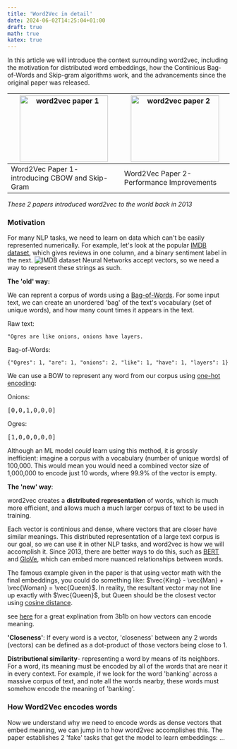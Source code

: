 ```yaml
---
title: 'Word2Vec in detail'
date: 2024-06-02T14:25:04+01:00
draft: true
math: true
katex: true
---
```


In this article we will introduce the context surrounding word2vec, including the motivation for distributed word embeddings, how the Continious Bag-of-Words and Skip-gram algorithms work, and the advancements since the original paper was released.

| <img src="/images/word2vec_paper_1.png" alt="word2vec paper 1" width="200px" height="150px"> | <img src="/images/word2vec_paper_2.png" alt="word2vec paper 2" width="200px" height="150px"> |
|----------------------------------------------------|-----------------------------------------------------|
| Word2Vec Paper 1- introducing CBOW and Skip-Gram   | Word2Vec Paper 2- Performance Improvements           |

*These 2 papers introduced word2vec to the world back in 2013*

### Motivation

For many NLP tasks, we need to learn on data which can't be easily represented numerically. For example, let's look at the popular [IMDB dataset](https://huggingface.co/datasets/stanfordnlp/imdb/viewer/plain_text/train), which gives reviews in one column, and a binary sentiment label in the next.
<img src="/images/imdb.png" alt="IMDB dataset"/>
Neural Networks accept vectors, so we need a way to represent these strings as such.

**The 'old' way:** 

We can reprent a corpus of words using a [Bag-of-Words](https://en.wikipedia.org/wiki/Bag-of-words_model). For some input text, we can create an unordered 'bag' of the text's vocabulary (set of unique words), and how many count times it appears in the text.

Raw text:
```
"Ogres are like onions, onions have layers.
```
Bag-of-Words:
```
{"Ogres": 1, "are": 1, "onions": 2, "like": 1, "have": 1, "layers": 1}
```

We can use a BOW to represent any word from our corpus using [one-hot encoding](https://www.geeksforgeeks.org/ml-one-hot-encoding/):

Onions:  <pre>[0,0,1,0,0,0]</pre>

Ogres: <pre>[1,0,0,0,0,0]</pre>

Although an ML model *could* learn using this method, it is grossly inefficient: imagine a corpus with a vocabulary (number of unique words) of 100,000. This would mean you would need a combined vector size of 1,000,000 to encode just 10 words, where 99.9% of the vector is empty.

**The 'new' way**:

word2vec creates a **distributed representation** of words, which is much more efficient, and allows much a much larger corpus of text to be used in training. 

Each vector is continious and dense, where vectors that are closer have similar meanings. This distributed representation of a large text corpus is our goal, so we can use it in other NLP tasks, and word2vec is how we will accomplish it. Since 2013, there are better ways to do this, such as [BERT](https://arxiv.org/abs/1810.04805) and [GloVe](https://nlp.stanford.edu/projects/glove/), which can embed more nuanced relationships between words.

The famous example given in the paper is that using vector math with the final embeddings, you could do something like: $\vec{King} - \vec{Man} + \vec{Woman} = \vec{Queen}$. In reality, the resultant vector may not line up exactly with $\vec{Queen}$, but Queen should be the closest vector using [cosine distance](https://medium.com/@milana.shxanukova15/cosine-distance-and-cosine-similarity-a5da0e4d9ded).

see [here](https://www.youtube.com/watch?v=FJtFZwbvkI4) for a great explination from 3b1b on how vectors can encode meaning.

**'Closeness'**: If every word is a vector, 'closeness' between any 2 words (vectors) can be defined as a dot-product of those vectors being close to 1.

**Distributional similarity**- representing a word by means of its neighbors. For a word, its meaning must be encoded by all of the words that are near it in every context. For example, if we look for the word 'banking' across a massive corpus of text, and note all the words nearby, these words must somehow encode the meaning of 'banking'.

### How Word2Vec encodes words
Now we understand why we need to encode words as dense vectors that embed meaning, we can jump in to how word2vec accomplishes this. The paper establishes 2 'fake' tasks that get the model to learn embeddings: ...